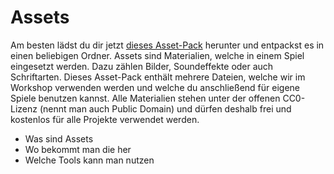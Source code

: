 # Assets

Am besten lädst du dir jetzt [dieses Asset-Pack](../assets/assets.zip) herunter und entpackst es in einen beliebigen Ordner. Assets sind Materialien, welche in einem Spiel eingesetzt werden. Dazu zählen Bilder, Soundeffekte oder auch Schriftarten. Dieses Asset-Pack enthält mehrere Dateien, welche wir im Workshop verwenden werden und welche du anschließend für eigene Spiele benutzen kannst. Alle Materialien stehen unter der offenen CC0-Lizenz (nennt man auch Public Domain) und dürfen deshalb frei und kostenlos für alle Projekte verwendet werden.

- Was sind Assets
- Wo bekommt man die her
- Welche Tools kann man nutzen